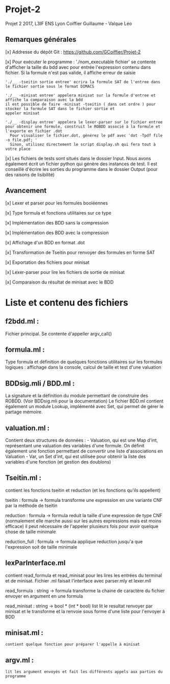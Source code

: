 # Projet-2
Projet 2 2017, L3IF ENS Lyon
Coiffier Guillaume - Valque Léo

## Remarques générales

[x] Addresse du dépôt Git : https://github.com/GCoiffier/Projet-2

[x] Pour exécuter le programme :
    './nom_executable fichier' se contente d'afficher la taille du bdd avec pour entrée l'expression contenu dans
    fichier. Si la formule n'est pas valide, il affiche erreur de saisie

    './__ -tseitin sortie entree' ecrira la formule SAT de l'entree dans le fichier sortie sous le format DIMACS

    './__ -minisat entree' appelera minisat sur la formule d'entree et affiche la comparaison avec la bdd
    il est possible de faire -minisat -tseitin ( dans cet ordre ) pour stocker la formule SAT dans le fichier sortie et
    appeler minisat

    './__ -display entree' appelera le lexer-parser sur le fichier entree pour obtenir une formule, construit le ROBDD associé à la formule et l'exporte en fichier .dot
      Pour visualiser le fichier.dot, générez le pdf avec 'dot -Tpdf file -o file.pdf; '
      Sinon, utilisez directement le script display.sh qui fera tout à votre place

[x] Les fichiers de tests sont situés dans le dossier Input. Nous avons également écrit un fichier python qui génère des instances de test.
    Il est conseillé d'écrire les sorties du programme dans le dossier Output (pour des raisons de lisibilité)

## Avancement

[x] Lexer et parser pour les formules booléennes

[x] Type formula et fonctions utilitaires sur ce type

[x] Implémentation des BDD sans la compression

[x] Implémentation des BDD avec la compression

[x] Affichage d'un BDD en format .dot

[x] Transformation de Tseitin pour renvoyer des formules en forme SAT

[x] Exportation des fichiers pour minisat

[x] Lexer-parser pour lire les fichiers de sortie de minisat

[x] Comparaison du résultat de minisat avec le BDD

# Liste et contenu des fichiers

## f2bdd.ml :
Fichier principal. Se contente d'appeller argv_call()

## formula.ml :
Type formula et définition de quelques fonctions utilitaires sur les formules logiques :
  affichage dans la console, calcul de taille et test d'une valuation

## BDDsig.mli / BDD.ml :
  La signature et la définition du module permettant de construire des ROBDD. (Voir BDDsig.mli pour la documentation)
  Le fichier BDD.ml contient également un module Lookup, implémenté avec Set, qui permet de gérer le partage mémoire.

## valuation.ml :
  Contient deux structures de données :
    - Valuation, qui est une Map d'int, représentant une valuation des variables d'une formule. On définit également une fonction permettant de convertir une liste d'associations en Valuation
    - Var, un Set d'int, qui est utilisée pour obtenir la liste des variables d'une fonction (et gestion des doublons)                  

## Tseitin.ml :
contient les fonctions tseitin et reduction (et les fonctions qu'ils
appellent)

tseitin : formula -> formula
  transforme une expression en une variante CNF par la méthode de tseitin

reduction : formula -> formula
  reduit la taille d'une expression de type CNF (normalement elle marche aussi sur les autres expressions mais est moins efficace)
  il peut nécessaire de l'appeler plusieurs fois pour avoir quelque chose de taille minimale

reduction_full : formula -> formula
  applique reduction jusqu'a que l'expression soit de taille minimale

## lexParInterface.ml
contient read_formula et read_minisat pour les lires les entrées du terminal et de minisat. Fichier .ml faisait l'interface avec parser.mly et lexer.mll

read_formula : string -> formula
  transforme la chaine de caractère du fichier envoyer en argument en une formula

read_minisat : string -> bool * (int * bool) list
  lit le resultat renvoyer par minisat et le transforme et la renvoie sous forme d'une liste pour l'envoyer à BDD

## minisat.ml :
	contient quelque fonction pour préparer l'appelle à minisat

## argv.ml :
	lit les argument envoyés et fait les différents appels aux parties du programme
